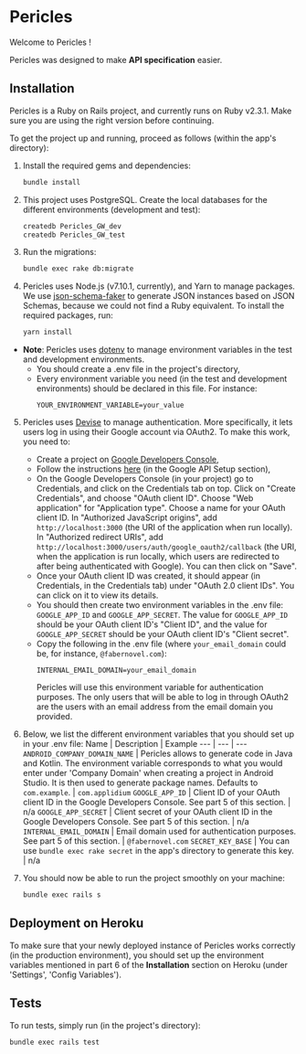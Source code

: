 # Pericles

Welcome to Pericles !

Pericles was designed to make **API specification** easier.

## Installation

Pericles is a Ruby on Rails project, and currently runs on Ruby v2.3.1. Make sure you are using the right version before
 continuing.

To get the project up and running, proceed as follows (within the app's directory):

1. Install the required gems and dependencies:
   ```sh
   bundle install
   ```

2. This project uses PostgreSQL. Create the local databases for the different environments (development and test):
   ```sh
   createdb Pericles_GW_dev
   createdb Pericles_GW_test
   ```

3. Run the migrations:
   ```sh
   bundle exec rake db:migrate
   ```

4. Pericles uses Node.js (v7.10.1, currently), and Yarn to manage packages. We use
 [json-schema-faker](https://github.com/json-schema-faker/json-schema-faker) to generate JSON instances based on JSON Schemas,
 because we could not find a Ruby equivalent. To install the required packages, run:
   ```sh
   yarn install
   ```

* **Note**: Pericles uses [dotenv](https://github.com/bkeepers/dotenv) to manage environment variables in the test and development
 environments.
   * You should create a .env file in the project's directory,
   * Every environment variable you need (in the test and development environments) should be declared in this file. For instance:
      ```
      YOUR_ENVIRONMENT_VARIABLE=your_value
      ```

5. Pericles uses [Devise](https://github.com/plataformatec/devise) to manage authentication. More specifically, it lets users log
 in using their Google account via OAuth2. To make this work, you need to:
   * Create a project on [Google Developers Console](https://console.developers.google.com),
   * Follow the instructions [here](https://github.com/zquestz/omniauth-google-oauth2#google-api-setup) (in the Google API
    Setup section),
   * On the Google Developers Console (in your project) go to Credentials, and click on the Credentials tab on top. Click on
    "Create Credentials", and choose "OAuth client ID". Choose "Web application" for "Application type". Choose a name for your
    OAuth client ID. In "Authorized JavaScript origins", add `http://localhost:3000` (the URI of the application when run
    locally). In "Authorized redirect URIs", add `http://localhost:3000/users/auth/google_oauth2/callback` (the URI, when the
    application is run locally, which users are redirected to after being authenticated with Google). You can then click on
    "Save".
   * Once your OAuth client ID was created, it should appear (in Credentials, in the Credentials tab) under
    "OAuth 2.0 client IDs". You can click on it to view its details.
   * You should then create two environment variables in the .env file: `GOOGLE_APP_ID` and `GOOGLE_APP_SECRET`. The value for
    `GOOGLE_APP_ID` should be your OAuth client ID's "Client ID", and the value for `GOOGLE_APP_SECRET` should be your OAuth
    client ID's "Client secret".
   * Copy the following in the .env file (where `your_email_domain` could be, for instance, `@fabernovel.com`):
      ```
      INTERNAL_EMAIL_DOMAIN=your_email_domain
      ```
      Pericles will use this environment variable for authentication purposes. The only users that will be able to log in through
       OAuth2 are the users with an email address from the email domain you provided.

6. Below, we list the different environment variables that you should set up in your .env file:
   Name | Description | Example
   --- | --- | ---
   `ANDROID_COMPANY_DOMAIN_NAME` | Pericles allows to generate code in Java and Kotlin. The environment variable corresponds to what you would enter under 'Company Domain' when creating a project in Android Studio. It is then used to generate package names. Defaults to `com.example`. | `com.applidium`
   `GOOGLE_APP_ID` | Client ID of your OAuth client ID in the Google Developers Console. See part 5 of this section. | n/a
   `GOOGLE_APP_SECRET` | Client secret of your OAuth client ID in the Google Developers Console. See part 5 of this section. | n/a
   `INTERNAL_EMAIL_DOMAIN` | Email domain used for authentication purposes. See part 5 of this section. | `@fabernovel.com`
   `SECRET_KEY_BASE` | You can use `bundle exec rake secret` in the app's directory to generate this key. | n/a

7. You should now be able to run the project smoothly on your machine:
   ```sh
   bundle exec rails s
   ```

## Deployment on Heroku

To make sure that your newly deployed instance of Pericles works correctly (in the production environment), you should set up the
 environment variables mentioned in part 6 of the **Installation** section on Heroku (under 'Settings', 'Config Variables').

## Tests

To run tests, simply run (in the project's directory):
```sh
bundle exec rails test
```
